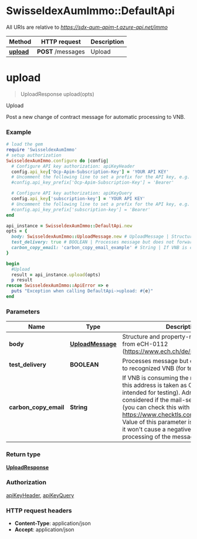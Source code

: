 # SwisseldexAumImmo::DefaultApi

All URIs are relative to *https://sdx-aum-apim-t.azure-api.net/immo*

Method | HTTP request | Description
------------- | ------------- | -------------
[**upload**](DefaultApi.md#upload) | **POST** /messages | Upload

# **upload**
> UploadResponse upload(opts)

Upload

Post a new change of contract message for automatic processing to VNB.

### Example
```ruby
# load the gem
require 'SwisseldexAumImmo'
# setup authorization
SwisseldexAumImmo.configure do |config|
  # Configure API key authorization: apiKeyHeader
  config.api_key['Ocp-Apim-Subscription-Key'] = 'YOUR API KEY'
  # Uncomment the following line to set a prefix for the API key, e.g. 'Bearer' (defaults to nil)
  #config.api_key_prefix['Ocp-Apim-Subscription-Key'] = 'Bearer'

  # Configure API key authorization: apiKeyQuery
  config.api_key['subscription-key'] = 'YOUR API KEY'
  # Uncomment the following line to set a prefix for the API key, e.g. 'Bearer' (defaults to nil)
  #config.api_key_prefix['subscription-key'] = 'Bearer'
end

api_instance = SwisseldexAumImmo::DefaultApi.new
opts = { 
  body: SwisseldexAumImmo::UploadMessage.new # UploadMessage | Structure and property-names are adapted from eCH-0112 (https://www.ech.ch/de/standards/52687).
  test_delivery: true # BOOLEAN | Processes message but does not forward it to recognized VNB (for testing)
  carbon_copy_email: 'carbon_copy_email_example' # String | If VNB is consuming the message via Email, this address is taken as CC (mainly intended for testing). Adress is only considered if the mail-server supports TLS (you can check this with e.g. https://www.checktls.com/TestReceiver). Value of this parameter is not validated and it won't cause a negative impact on the processing of the message.
}

begin
  #Upload
  result = api_instance.upload(opts)
  p result
rescue SwisseldexAumImmo::ApiError => e
  puts "Exception when calling DefaultApi->upload: #{e}"
end
```

### Parameters

Name | Type | Description  | Notes
------------- | ------------- | ------------- | -------------
 **body** | [**UploadMessage**](UploadMessage.md)| Structure and property-names are adapted from eCH-0112 (https://www.ech.ch/de/standards/52687). | [optional] 
 **test_delivery** | **BOOLEAN**| Processes message but does not forward it to recognized VNB (for testing) | [optional] 
 **carbon_copy_email** | **String**| If VNB is consuming the message via Email, this address is taken as CC (mainly intended for testing). Adress is only considered if the mail-server supports TLS (you can check this with e.g. https://www.checktls.com/TestReceiver). Value of this parameter is not validated and it won&#x27;t cause a negative impact on the processing of the message. | [optional] 

### Return type

[**UploadResponse**](UploadResponse.md)

### Authorization

[apiKeyHeader](../README.md#apiKeyHeader), [apiKeyQuery](../README.md#apiKeyQuery)

### HTTP request headers

 - **Content-Type**: application/json
 - **Accept**: application/json



